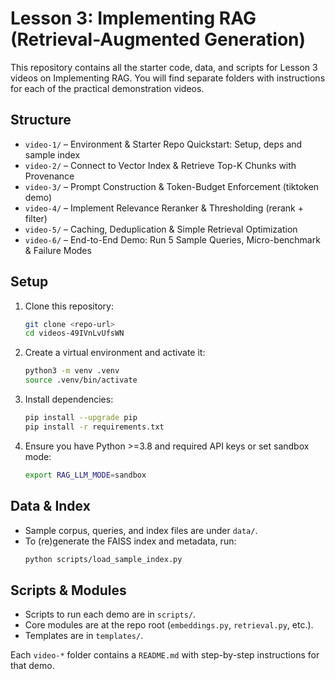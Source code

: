 # Lesson 3: Implementing RAG (Retrieval-Augmented Generation)

This repository contains all the starter code, data, and scripts for Lesson 3 videos on Implementing RAG. You will find separate folders with instructions for each of the practical demonstration videos.

## Structure

- `video-1/` – Environment & Starter Repo Quickstart: Setup, deps and sample index
- `video-2/` – Connect to Vector Index & Retrieve Top-K Chunks with Provenance
- `video-3/` – Prompt Construction & Token-Budget Enforcement (tiktoken demo)
- `video-4/` – Implement Relevance Reranker & Thresholding (rerank + filter)
- `video-5/` – Caching, Deduplication & Simple Retrieval Optimization
- `video-6/` – End-to-End Demo: Run 5 Sample Queries, Micro-benchmark & Failure Modes

## Setup

1. Clone this repository:
   ```bash
   git clone <repo-url>
   cd videos-49IVnLvUfsWN
   ```
2. Create a virtual environment and activate it:
   ```bash
   python3 -m venv .venv
   source .venv/bin/activate
   ```
3. Install dependencies:
   ```bash
   pip install --upgrade pip
   pip install -r requirements.txt
   ```
4. Ensure you have Python >=3.8 and required API keys or set sandbox mode:
   ```bash
   export RAG_LLM_MODE=sandbox
   ```

## Data & Index

- Sample corpus, queries, and index files are under `data/`.
- To (re)generate the FAISS index and metadata, run:
  ```bash
  python scripts/load_sample_index.py
  ```

## Scripts & Modules

- Scripts to run each demo are in `scripts/`.
- Core modules are at the repo root (`embeddings.py`, `retrieval.py`, etc.).
- Templates are in `templates/`.

Each `video-*` folder contains a `README.md` with step-by-step instructions for that demo.
